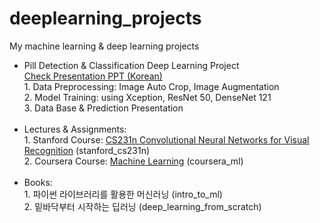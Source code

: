 # deeplearning_projects
My machine learning &amp; deep learning projects

<ul>
  <li>
  Pill Detection & Classification Deep Learning Project<br>
  <a href='https://github.com/philgineer/deeplearning_projects/blob/master/pill_detection%26classification/Presentation_%EB%B0%9C%ED%91%9C%EC%9A%A9.pdf'>Check Presentation PPT (Korean)</a><br>
  1. Data Preprocessing: Image Auto Crop, Image Augmentation<br>
  2. Model Training: using Xception, ResNet 50, DenseNet 121<br>
  3. Data Base & Prediction Presentation<br>
  </li><br>

  <li>
  Lectures & Assignments: <br>
  1. Stanford Course: <a href="https://www.youtube.com/playlist?list=PL3FW7Lu3i5JvHM8ljYj-zLfQRF3EO8sYv">CS231n Convolutional Neural Networks for Visual Recognition</a> (stanford_cs231n)<br>
  2. Coursera Course: <a href="https://www.coursera.org/learn/machine-learning">Machine Learning</a> (coursera_ml)<br>
  </li><br>
  
  <li>
  Books: <br>
  1. 파이썬 라이브러리를 활용한 머신러닝 (intro_to_ml) <br>
  2. 밑바닥부터 시작하는 딥러닝 (deep_learning_from_scratch)
  
  
  
</ul>
  


